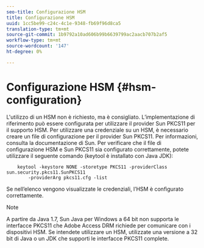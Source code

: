 ```yaml
---
seo-title: Configurazione HSM
title: Configurazione HSM
uuid: 1cc5be99-c24c-4c1e-9348-fb69f96d8ca5
translation-type: tm+mt
source-git-commit: 1b9792a10ad606b99b6639799ac2aacb707b2af5
workflow-type: tm+mt
source-wordcount: '147'
ht-degree: 0%

---
```



# Configurazione HSM {#hsm-configuration}

L&#39;utilizzo di un HSM non è richiesto, ma è consigliato. L’implementazione di riferimento può essere configurata per utilizzare il provider Sun PKCS11 per il supporto HSM. Per utilizzare una credenziale su un HSM, è necessario creare un file di configurazione per il provider Sun PKCS11. Per informazioni, consulta la documentazione di Sun. Per verificare che il file di configurazione HSM e Sun PKCS11 sia configurato correttamente, potete utilizzare il seguente comando (keytool è installato con Java JDK):

```
    keytool -keystore NONE -storetype PKCS11 -providerClass sun.security.pkcs11.SunPKCS11 
        -providerArg pkcs11.cfg -list
```

Se nell’elenco vengono visualizzate le credenziali, l’HSM è configurato correttamente.

>[!NOTE]
>
>A partire da Java 1.7, Sun Java per Windows a 64 bit non supporta le interfacce PKCS11 che  Adobe Access DRM richiede per comunicare con i dispositivi HSM. Se intendete utilizzare un HSM, utilizzate una versione a 32 bit di Java o un JDK che supporti le interfacce PKCS11 complete.

